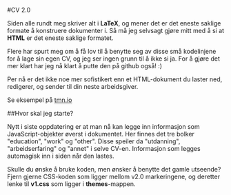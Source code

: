 #CV 2.0

Siden alle rundt meg skriver alt i **LaTeX**, og mener det er det eneste saklige formate å konstruere dokumenter i. Så må jeg selvsagt gjøre mitt med å si at **HTML** er det eneste saklige formatet.

Flere har spurt meg om å få lov til å benytte seg av disse små kodelinjene for å lage sin egen CV, og jeg ser ingen grunn til å ikke si ja. For å gjøre det mer klart har jeg nå klart å putte den på github også! :)

Per nå er det ikke noe mer sofistikert enn et HTML-dokument du laster ned, redigerer, og sender til din neste arbeidsgiver.

Se eksempel på [tmn.io](http://tmn.io/is/professional)

##Hvor skal jeg starte?

Nytt i siste oppdatering er at man nå kan legge inn informasjon som JavaScript-objekter øverst i dokumentet. Her finnes det tre bolker "education", "work" og "other". Disse speiler da "utdanning", "arbeidserfaring" og "annet" i selve CV-en. Informasjon som legges automagisk inn i siden når den lastes.

Skulle du ønske å bruke koden, men ønsker å benytte det gamle utseende? Fjern gjerne CSS-koden som ligger mellom v2.0 markeringene, og deretter lenke til **v1.css** som ligger i **themes**-mappen.
